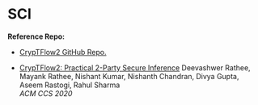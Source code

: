 # SCI
**Reference Repo:**  

- [CrypTFlow2 GitHub Repo.](https://github.com/mpc-msri/EzPC) 

- [CrypTFlow2: Practical 2-Party Secure Inference](https://eprint.iacr.org/2020/1002) 
Deevashwer Rathee, Mayank Rathee, Nishant Kumar, Nishanth Chandran, Divya Gupta, Aseem Rastogi, Rahul Sharma  
*ACM CCS 2020*